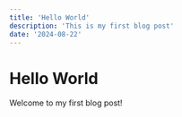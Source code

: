 ```yaml
---
title: 'Hello World'
description: 'This is my first blog post'
date: '2024-08-22'
---
```

# Hello World

Welcome to my first blog post!
